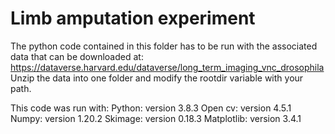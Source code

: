 # Limb amputation experiment
The python code contained in this folder has to be run with the associated data that can be downloaded at: https://dataverse.harvard.edu/dataverse/long_term_imaging_vnc_drosophila
Unzip the data into one folder and modify the rootdir variable with your path. 

This code was run with: 
Python: version 3.8.3
Open cv: version 4.5.1
Numpy: version 1.20.2
Skimage: version 0.18.3
Matplotlib: version 3.4.1
